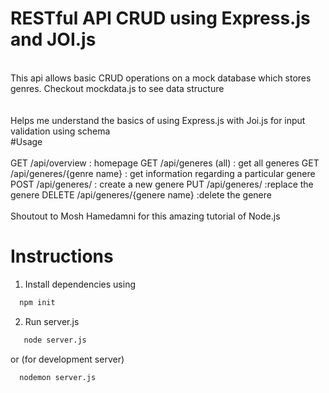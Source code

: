 # RESTful API CRUD using Express.js and JOI.js 
\
This api allows basic CRUD operations on a mock database which stores genres.
Checkout mockdata.js to see data structure\
\
\
Helps me understand the basics of using Express.js with Joi.js for input validation using schema
\
#Usage\
\
GET /api/overview : homepage
GET /api/generes (all) : get all generes
GET /api/generes/{genre name} : get information regarding a particular genere
POST /api/generes/ : create a new genere
PUT /api/generes/ :replace the genere
DELETE /api/generes/{genere name} :delete the genere
\
\
Shoutout to Mosh Hamedamni for this amazing tutorial of Node.js

# Instructions

1) Install dependencies using 
```bash
  npm init
```
2) Run server.js 
```bash
   node server.js
```
or (for development server)
```bash
  nodemon server.js 
```


